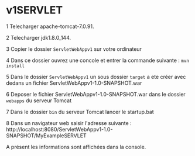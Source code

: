 # v1SERVLET


1 Telecharger apache-tomcat-7.0.91.

2 Telecharger jdk1.8.0_144.

3 Copier le dossier `ServletWebAppv1` sur votre ordinateur

4 Dans ce dossier ouvrez une concole et entrer la commande suivante : `mvn install`

5 Dans le dossier `ServletWebAppv1` un sous dossier `target` a ete créer avec dedans un fichier ServletWebAppv1-1.0-SNAPSHOT.war

6 Deposer le fichier ServletWebAppv1-1.0-SNAPSHOT.war dans le dossier `webapps` du serveur Tomcat

7 Dans le dossier `bin` du serveur Tomcat lancer le startup.bat

8 Dans un navigateur web saisir l'adresse suivante : http://localhost:8080/ServletWebAppv1-1.0-SNAPSHOT/MyExampleSERVLET

A présent les informations sont affichées dans la console.
